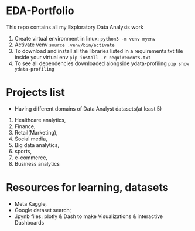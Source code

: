 # EDA-Portfolio
This repo contains all my Exploratory Data Analysis work

1. Create virtual environment in linux: 
`python3 -m venv myenv`
2. Activate venv
`source .venv/bin/activate`
3. To download and install all the libraries listed in a requirements.txt file inside your virtual env
`pip install -r requirements.txt`
4. To see all dependencies downloaded alongside ydata-profiling
`pip show ydata-profiling`

# Projects list
- Having different domains of Data Analyst datasets(at least 5)
1. Healthcare analytics, 
2. Finance, 
3. Retail(Marketing), 
4. Social media, 
5. Big data analytics, 
6. sports, 
7. e-commerce, 
8. Business analytics 

# Resources for learning, datasets
- Meta Kaggle, 
- Google dataset search; 
- .ipynb files; plotly & Dash to make Visualizations & interactive Dashboards

